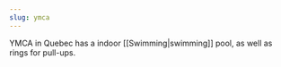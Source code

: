 ```yaml
---
slug: ymca
---
```


YMCA in Quebec has a indoor [[Swimming|swimming]] pool, as well as rings for pull-ups.
